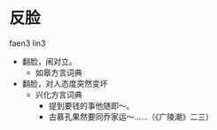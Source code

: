 # 反脸
faen3 lin3
+ 翻脸，闹对立。
  * 如皋方言词典
+ 翻脸，对人态度突然变坏
  * 兴化方言词典
    - 提到要钱的事他随即～。
    - 古慕孔果然要同乔家运～……（《广陵潮》二三）
